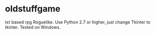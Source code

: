# oldstuffgame
txt based rpg Roguelike.
Use Python 2.7 or higher, just change Tkinter to tkinter.
Tested on Windows.

